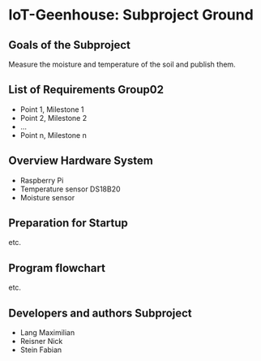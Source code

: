 # IoT-Geenhouse: Subproject Ground

## Goals of the Subproject
Measure the moisture and temperature of the soil and publish them.

## List of Requirements Group02

 * Point 1, Milestone 1
 * Point 2, Milestone 2
 * ...
 * Point n, Milestone n
 
## Overview Hardware System
* Raspberry Pi
* Temperature sensor DS18B20
* Moisture sensor

## Preparation for Startup
etc.

## Program flowchart
etc.

##  Developers and authors Subproject
 * Lang Maximilian
 * Reisner Nick
 * Stein Fabian
